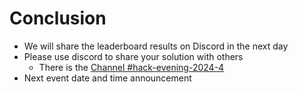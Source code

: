 # Conclusion

- We will share the leaderboard results on Discord in the next day
- Please use discord to share your solution with others
  - There is the
    [Channel #hack-evening-2024-4](https://discord.com/channels/704612189532586014/1315802468868817007)
- Next event date and time announcement
